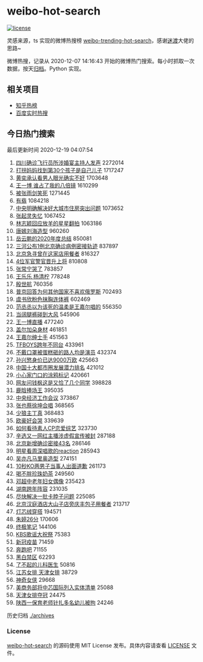 # weibo-hot-search

[![license](https://img.shields.io/github/license/Arrackisarookie/weibo-hot-search)](https://github.com/Arrackisarookie/weibo-hot-search/blob/master/LICENSE)

灵感来源，ts 实现的微博热搜榜 [weibo-trending-hot-search](https://github.com/justjavac/weibo-trending-hot-search)，感谢[迷渡](https://github.com/justjavac)大佬的思路~

微博热搜，记录从 2020-12-07 14:16:43 开始的微博热门搜索。每小时抓取一次数据，按天[归档](./archives)。Python 实现。

## 相关项目
+ [知乎热榜](https://github.com/Arrackisarookie/zhihu-top-search)
+ [百度实时热搜](https://github.com/Arrackisarookie/baidu-hot-search)

## 今日热门搜索

<!-- Rank Begin -->

最后更新时间 2020-12-19 04:07:54

1. [四川确诊飞行员所涉婚宴主持人发声](https://s.weibo.com/weibo?q=%E5%9B%9B%E5%B7%9D%E7%A1%AE%E8%AF%8A%E9%A3%9E%E8%A1%8C%E5%91%98%E6%89%80%E6%B6%89%E5%A9%9A%E5%AE%B4%E4%B8%BB%E6%8C%81%E4%BA%BA%E5%8F%91%E5%A3%B0&Refer=top) 2272014
1. [打拐妈妈找到第30个孩子是自己儿子](https://s.weibo.com/weibo?q=%23%E6%89%93%E6%8B%90%E5%A6%88%E5%A6%88%E6%89%BE%E5%88%B0%E7%AC%AC30%E4%B8%AA%E5%AD%A9%E5%AD%90%E6%98%AF%E8%87%AA%E5%B7%B1%E5%84%BF%E5%AD%90%23&Refer=top) 1717247
1. [黄奕承认看男人眼光确实不好](https://s.weibo.com/weibo?q=%23%E9%BB%84%E5%A5%95%E6%89%BF%E8%AE%A4%E7%9C%8B%E7%94%B7%E4%BA%BA%E7%9C%BC%E5%85%89%E7%A1%AE%E5%AE%9E%E4%B8%8D%E5%A5%BD%23&Refer=top) 1703648
1. [王一博 谁占了我的八倍镜](https://s.weibo.com/weibo?q=%E7%8E%8B%E4%B8%80%E5%8D%9A%20%E8%B0%81%E5%8D%A0%E4%BA%86%E6%88%91%E7%9A%84%E5%85%AB%E5%80%8D%E9%95%9C&Refer=top) 1610299
1. [被张雨剑笑死](https://s.weibo.com/weibo?q=%23%E8%A2%AB%E5%BC%A0%E9%9B%A8%E5%89%91%E7%AC%91%E6%AD%BB%23&Refer=top) 1271445
1. [有翡](https://s.weibo.com/weibo?q=%E6%9C%89%E7%BF%A1&Refer=top) 1084218
1. [中央明确解决好大城市住房突出问题](https://s.weibo.com/weibo?q=%23%E4%B8%AD%E5%A4%AE%E6%98%8E%E7%A1%AE%E8%A7%A3%E5%86%B3%E5%A5%BD%E5%A4%A7%E5%9F%8E%E5%B8%82%E4%BD%8F%E6%88%BF%E7%AA%81%E5%87%BA%E9%97%AE%E9%A2%98%23&Refer=top) 1073652
1. [张起灵失忆](https://s.weibo.com/weibo?q=%23%E5%BC%A0%E8%B5%B7%E7%81%B5%E5%A4%B1%E5%BF%86%23&Refer=top) 1067452
1. [林志颖回应放羊的星星翻拍](https://s.weibo.com/weibo?q=%23%E6%9E%97%E5%BF%97%E9%A2%96%E5%9B%9E%E5%BA%94%E6%94%BE%E7%BE%8A%E7%9A%84%E6%98%9F%E6%98%9F%E7%BF%BB%E6%8B%8D%23&Refer=top) 1063186
1. [唐嫣刘海造型](https://s.weibo.com/weibo?q=%23%E5%94%90%E5%AB%A3%E5%88%98%E6%B5%B7%E9%80%A0%E5%9E%8B%23&Refer=top) 960260
1. [岳云鹏的2020年度总结](https://s.weibo.com/weibo?q=%23%E5%B2%B3%E4%BA%91%E9%B9%8F%E7%9A%842020%E5%B9%B4%E5%BA%A6%E6%80%BB%E7%BB%93%23&Refer=top) 850081
1. [三河公布1例北京确诊病例密接轨迹](https://s.weibo.com/weibo?q=%23%E4%B8%89%E6%B2%B3%E5%85%AC%E5%B8%831%E4%BE%8B%E5%8C%97%E4%BA%AC%E7%A1%AE%E8%AF%8A%E7%97%85%E4%BE%8B%E5%AF%86%E6%8E%A5%E8%BD%A8%E8%BF%B9%23&Refer=top) 837897
1. [北京急寻曾在这家店用餐者](https://s.weibo.com/weibo?q=%23%E5%8C%97%E4%BA%AC%E6%80%A5%E5%AF%BB%E6%9B%BE%E5%9C%A8%E8%BF%99%E5%AE%B6%E5%BA%97%E7%94%A8%E9%A4%90%E8%80%85%23&Refer=top) 816327
1. [4位军官警官晋升上将](https://s.weibo.com/weibo?q=4%E4%BD%8D%E5%86%9B%E5%AE%98%E8%AD%A6%E5%AE%98%E6%99%8B%E5%8D%87%E4%B8%8A%E5%B0%86&Refer=top) 810808
1. [张常宁哭了](https://s.weibo.com/weibo?q=%23%E5%BC%A0%E5%B8%B8%E5%AE%81%E5%93%AD%E4%BA%86%23&Refer=top) 783857
1. [王乐乐 杨清柠](https://s.weibo.com/weibo?q=%E7%8E%8B%E4%B9%90%E4%B9%90%20%E6%9D%A8%E6%B8%85%E6%9F%A0&Refer=top) 778248
1. [殷世航](https://s.weibo.com/weibo?q=%E6%AE%B7%E4%B8%96%E8%88%AA&Refer=top) 760356
1. [普京回答为何其他国家不喜欢俄罗斯](https://s.weibo.com/weibo?q=%E6%99%AE%E4%BA%AC%E5%9B%9E%E7%AD%94%E4%B8%BA%E4%BD%95%E5%85%B6%E4%BB%96%E5%9B%BD%E5%AE%B6%E4%B8%8D%E5%96%9C%E6%AC%A2%E4%BF%84%E7%BD%97%E6%96%AF&Refer=top) 702493
1. [虞书欣粉色抹胸连体裤](https://s.weibo.com/weibo?q=%23%E8%99%9E%E4%B9%A6%E6%AC%A3%E7%B2%89%E8%89%B2%E6%8A%B9%E8%83%B8%E8%BF%9E%E4%BD%93%E8%A3%A4%23&Refer=top) 602469
1. [范丞丞以为该死的温柔是王嘉尔唱的](https://s.weibo.com/weibo?q=%23%E8%8C%83%E4%B8%9E%E4%B8%9E%E4%BB%A5%E4%B8%BA%E8%AF%A5%E6%AD%BB%E7%9A%84%E6%B8%A9%E6%9F%94%E6%98%AF%E7%8E%8B%E5%98%89%E5%B0%94%E5%94%B1%E7%9A%84%23&Refer=top) 556350
1. [当阔腿裤碰到大风](https://s.weibo.com/weibo?q=%23%E5%BD%93%E9%98%94%E8%85%BF%E8%A3%A4%E7%A2%B0%E5%88%B0%E5%A4%A7%E9%A3%8E%23&Refer=top) 545906
1. [王一博直播](https://s.weibo.com/weibo?q=%23%E7%8E%8B%E4%B8%80%E5%8D%9A%E7%9B%B4%E6%92%AD%23&Refer=top) 477240
1. [盖尔加朵身材](https://s.weibo.com/weibo?q=%23%E7%9B%96%E5%B0%94%E5%8A%A0%E6%9C%B5%E8%BA%AB%E6%9D%90%23&Refer=top) 461851
1. [王嘉尔绅士手](https://s.weibo.com/weibo?q=%23%E7%8E%8B%E5%98%89%E5%B0%94%E7%BB%85%E5%A3%AB%E6%89%8B%23&Refer=top) 451563
1. [TFBOYS跨年不同台](https://s.weibo.com/weibo?q=TFBOYS%E8%B7%A8%E5%B9%B4%E4%B8%8D%E5%90%8C%E5%8F%B0&Refer=top) 433961
1. [不戴口罩被蛋糕砸的路人均是演员](https://s.weibo.com/weibo?q=%E4%B8%8D%E6%88%B4%E5%8F%A3%E7%BD%A9%E8%A2%AB%E8%9B%8B%E7%B3%95%E7%A0%B8%E7%9A%84%E8%B7%AF%E4%BA%BA%E5%9D%87%E6%98%AF%E6%BC%94%E5%91%98&Refer=top) 432374
1. [孙兴慜身价已达9000万欧](https://s.weibo.com/weibo?q=%E5%AD%99%E5%85%B4%E6%85%9C%E8%BA%AB%E4%BB%B7%E5%B7%B2%E8%BE%BE9000%E4%B8%87%E6%AC%A7&Refer=top) 425663
1. [中国十大都市圈发展潜力排名](https://s.weibo.com/weibo?q=%23%E4%B8%AD%E5%9B%BD%E5%8D%81%E5%A4%A7%E9%83%BD%E5%B8%82%E5%9C%88%E5%8F%91%E5%B1%95%E6%BD%9C%E5%8A%9B%E6%8E%92%E5%90%8D%23&Refer=top) 421012
1. [小心家门口的涂鸦标记](https://s.weibo.com/weibo?q=%23%E5%B0%8F%E5%BF%83%E5%AE%B6%E9%97%A8%E5%8F%A3%E7%9A%84%E6%B6%82%E9%B8%A6%E6%A0%87%E8%AE%B0%23&Refer=top) 420661
1. [网友问钱枫这是又恰了几个同学](https://s.weibo.com/weibo?q=%23%E7%BD%91%E5%8F%8B%E9%97%AE%E9%92%B1%E6%9E%AB%E8%BF%99%E6%98%AF%E5%8F%88%E6%81%B0%E4%BA%86%E5%87%A0%E4%B8%AA%E5%90%8C%E5%AD%A6%23&Refer=top) 398828
1. [鹿晗捧场王](https://s.weibo.com/weibo?q=%23%E9%B9%BF%E6%99%97%E6%8D%A7%E5%9C%BA%E7%8E%8B%23&Refer=top) 395035
1. [中央经济工作会议](https://s.weibo.com/weibo?q=%23%E4%B8%AD%E5%A4%AE%E7%BB%8F%E6%B5%8E%E5%B7%A5%E4%BD%9C%E4%BC%9A%E8%AE%AE%23&Refer=top) 373867
1. [张也蔡徐坤合唱](https://s.weibo.com/weibo?q=%E5%BC%A0%E4%B9%9F%E8%94%A1%E5%BE%90%E5%9D%A4%E5%90%88%E5%94%B1&Refer=top) 368565
1. [少狼主丁真](https://s.weibo.com/weibo?q=%23%E5%B0%91%E7%8B%BC%E4%B8%BB%E4%B8%81%E7%9C%9F%23&Refer=top) 368483
1. [欧豪好会哭](https://s.weibo.com/weibo?q=%23%E6%AC%A7%E8%B1%AA%E5%A5%BD%E4%BC%9A%E5%93%AD%23&Refer=top) 339639
1. [如何看待素人CP恋爱综艺](https://s.weibo.com/weibo?q=%23%E5%A6%82%E4%BD%95%E7%9C%8B%E5%BE%85%E7%B4%A0%E4%BA%BACP%E6%81%8B%E7%88%B1%E7%BB%BC%E8%89%BA%23&Refer=top) 323730
1. [辛选又一网红主播涉虚假宣传被封](https://s.weibo.com/weibo?q=%23%E8%BE%9B%E9%80%89%E5%8F%88%E4%B8%80%E7%BD%91%E7%BA%A2%E4%B8%BB%E6%92%AD%E6%B6%89%E8%99%9A%E5%81%87%E5%AE%A3%E4%BC%A0%E8%A2%AB%E5%B0%81%23&Refer=top) 287188
1. [北京新增确诊密接43名](https://s.weibo.com/weibo?q=%23%E5%8C%97%E4%BA%AC%E6%96%B0%E5%A2%9E%E7%A1%AE%E8%AF%8A%E5%AF%86%E6%8E%A543%E5%90%8D%23&Refer=top) 286146
1. [明星看周深唱歌的reaction](https://s.weibo.com/weibo?q=%23%E6%98%8E%E6%98%9F%E7%9C%8B%E5%91%A8%E6%B7%B1%E5%94%B1%E6%AD%8C%E7%9A%84reaction%23&Refer=top) 285943
1. [吴亦凡马里奥造型](https://s.weibo.com/weibo?q=%23%E5%90%B4%E4%BA%A6%E5%87%A1%E9%A9%AC%E9%87%8C%E5%A5%A5%E9%80%A0%E5%9E%8B%23&Refer=top) 274151
1. [10秒KO两男子当事人出面道歉](https://s.weibo.com/weibo?q=%2310%E7%A7%92KO%E4%B8%A4%E7%94%B7%E5%AD%90%E5%BD%93%E4%BA%8B%E4%BA%BA%E5%87%BA%E9%9D%A2%E9%81%93%E6%AD%89%23&Refer=top) 261173
1. [喝不胖珍珠奶茶](https://s.weibo.com/weibo?q=%23%E5%96%9D%E4%B8%8D%E8%83%96%E7%8F%8D%E7%8F%A0%E5%A5%B6%E8%8C%B6%23&Refer=top) 249560
1. [邓超中老年妇女偶像](https://s.weibo.com/weibo?q=%23%E9%82%93%E8%B6%85%E4%B8%AD%E8%80%81%E5%B9%B4%E5%A6%87%E5%A5%B3%E5%81%B6%E5%83%8F%23&Refer=top) 235423
1. [湖南跨年阵容](https://s.weibo.com/weibo?q=%23%E6%B9%96%E5%8D%97%E8%B7%A8%E5%B9%B4%E9%98%B5%E5%AE%B9%23&Refer=top) 231035
1. [尽快解决一批卡脖子问题](https://s.weibo.com/weibo?q=%E5%B0%BD%E5%BF%AB%E8%A7%A3%E5%86%B3%E4%B8%80%E6%89%B9%E5%8D%A1%E8%84%96%E5%AD%90%E9%97%AE%E9%A2%98&Refer=top) 225085
1. [北京汉庭酒店大山子店旁庆丰包子用餐者](https://s.weibo.com/weibo?q=%23%E5%8C%97%E4%BA%AC%E6%B1%89%E5%BA%AD%E9%85%92%E5%BA%97%E5%A4%A7%E5%B1%B1%E5%AD%90%E5%BA%97%E6%97%81%E5%BA%86%E4%B8%B0%E5%8C%85%E5%AD%90%E7%94%A8%E9%A4%90%E8%80%85%23&Refer=top) 213717
1. [灯芯绒穿搭](https://s.weibo.com/weibo?q=%23%E7%81%AF%E8%8A%AF%E7%BB%92%E7%A9%BF%E6%90%AD%23&Refer=top) 194571
1. [朱婷26分](https://s.weibo.com/weibo?q=%E6%9C%B1%E5%A9%B726%E5%88%86&Refer=top) 170606
1. [终极笔记](https://s.weibo.com/weibo?q=%E7%BB%88%E6%9E%81%E7%AC%94%E8%AE%B0&Refer=top) 144106
1. [KBS歌谣大祝祭](https://s.weibo.com/weibo?q=KBS%E6%AD%8C%E8%B0%A3%E5%A4%A7%E7%A5%9D%E7%A5%AD&Refer=top) 75383
1. [新冠疫苗](https://s.weibo.com/weibo?q=%E6%96%B0%E5%86%A0%E7%96%AB%E8%8B%97&Refer=top) 71459
1. [奔跑吧](https://s.weibo.com/weibo?q=%E5%A5%94%E8%B7%91%E5%90%A7&Refer=top) 71155
1. [黑白禁区](https://s.weibo.com/weibo?q=%E9%BB%91%E7%99%BD%E7%A6%81%E5%8C%BA&Refer=top) 62293
1. [了不起的儿科医生](https://s.weibo.com/weibo?q=%E4%BA%86%E4%B8%8D%E8%B5%B7%E7%9A%84%E5%84%BF%E7%A7%91%E5%8C%BB%E7%94%9F&Refer=top) 50816
1. [江苏女排 天津女排](https://s.weibo.com/weibo?q=%E6%B1%9F%E8%8B%8F%E5%A5%B3%E6%8E%92%20%E5%A4%A9%E6%B4%A5%E5%A5%B3%E6%8E%92&Refer=top) 38729
1. [神奇女侠](https://s.weibo.com/weibo?q=%E7%A5%9E%E5%A5%87%E5%A5%B3%E4%BE%A0&Refer=top) 29668
1. [美商务部将中芯国际列入实体清单](https://s.weibo.com/weibo?q=%E7%BE%8E%E5%95%86%E5%8A%A1%E9%83%A8%E5%B0%86%E4%B8%AD%E8%8A%AF%E5%9B%BD%E9%99%85%E5%88%97%E5%85%A5%E5%AE%9E%E4%BD%93%E6%B8%85%E5%8D%95&Refer=top) 25088
1. [天津女排夺冠](https://s.weibo.com/weibo?q=%E5%A4%A9%E6%B4%A5%E5%A5%B3%E6%8E%92%E5%A4%BA%E5%86%A0&Refer=top) 24475
1. [陕西一保育老师针扎多名幼儿被拘](https://s.weibo.com/weibo?q=%E9%99%95%E8%A5%BF%E4%B8%80%E4%BF%9D%E8%82%B2%E8%80%81%E5%B8%88%E9%92%88%E6%89%8E%E5%A4%9A%E5%90%8D%E5%B9%BC%E5%84%BF%E8%A2%AB%E6%8B%98&Refer=top) 24246
<!-- Rank End -->

历史归档 [./archives](./archives)

### License

[weibo-hot-search](https://github.com/Arrackisarookie/weibo-hot-search) 的源码使用 MIT License 发布。具体内容请查看 [LICENSE](./LICENSE) 文件。
